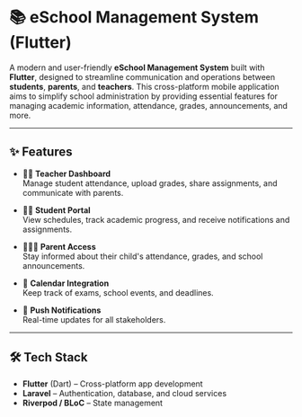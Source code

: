 # 📚 eSchool Management System (Flutter)

A modern and user-friendly **eSchool Management System** built with **Flutter**, designed to streamline communication and operations between **students**, **parents**, and **teachers**. This cross-platform mobile application aims to simplify school administration by providing essential features for managing academic information, attendance, grades, announcements, and more.

---

## ✨ Features

- 👨‍🏫 **Teacher Dashboard**  
  Manage student attendance, upload grades, share assignments, and communicate with parents.

- 👩‍🎓 **Student Portal**  
  View schedules, track academic progress, and receive notifications and assignments.

- 👨‍👩‍👧 **Parent Access**  
  Stay informed about their child's attendance, grades, and school announcements.

- 📅 **Calendar Integration**  
  Keep track of exams, school events, and deadlines.

- 🔔 **Push Notifications**  
  Real-time updates for all stakeholders.

---

## 🛠 Tech Stack

- **Flutter** (Dart) – Cross-platform app development
- **Laravel** – Authentication, database, and cloud services
- **Riverpod / BLoC** – State management 
